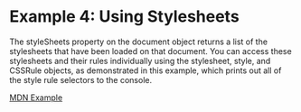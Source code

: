 # Example 4: Using Stylesheets

The styleSheets property on the document object returns a list of the stylesheets that have been loaded on that document. You can access these stylesheets and their rules individually using the stylesheet, style, and CSSRule objects, as demonstrated in this example, which prints out all of the style rule selectors to the console.

[MDN Example](https://developer.mozilla.org/en-US/docs/Web/API/Document_Object_Model/Examples#example_4_using_stylesheets)